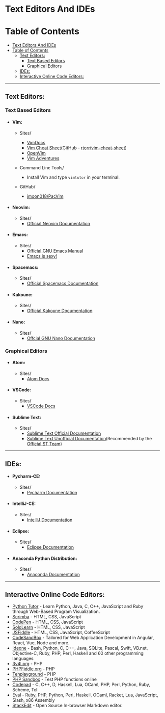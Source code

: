 # Text Editors And IDEs
# Table of Contents
- [Text Editors And IDEs](#text-editors-and-ides)
- [Table of Contents](#table-of-contents)
	- [Text Editors:](#text-editors)
		- [Text Based Editors](#text-based-editors)
		- [Graphical Editors](#graphical-editors)
	- [IDEs:](#ides)
	- [Interactive Online Code Editors:](#interactive-online-code-editors)

---

## Text Editors:
### Text Based Editors
* #### Vim:
	* Sites/
		* [VimDocs](http://vimdoc.sourceforge.net/)
		* [Vim Cheat Sheet](https://vim.rtorr.com/)(GitHub - [rtorr/vim-cheat-sheet](https://github.com/rtorr/vim-cheat-sheet))
		* [OpenVim](https://openvim.com/)
		* [Vim Adventures](https://vim-adventures.com/)

	* Command Line Tools/
		* Install Vim and type `vimtutor` in your terminal.

	* GitHub/
		* [jmoon018/PacVim](https://github.com/jmoon018/PacVim)

* #### Neovim:
	* Sites/
	    * [Official Neovim Documentation](https://neovim.io/)
	
* #### Emacs:
	* Sites/
		* [Official GNU Emacs Manual](http://www.gnu.org/software/emacs/manual/html_node/emacs/index.html)
		* [Emacs is sexy!](https://emacs.sexy/#resources)

* #### Spacemacs:
	* Sites/
	    * [Official Spacemacs Documentation](http://spacemacs.org/)
	    
* #### Kakoune:
	* Sites/
		* [Official Kakoune Documentation](https://github.com/mawww/kakoune/)

* #### Nano:
	* Sites/
		* [Offcial GNU Nano Documentation](https://www.nano-editor.org/docs.php)

### Graphical Editors
* #### Atom:
	* Sites/
		* [Atom Docs](https://atom.io/docs)

* #### VSCode:
	* Sites/
		* [VSCode Docs](https://docs.microsoft.com/en-us/visualstudio/?view=vs-2019)

* #### Sublime Text:
	* Sites/
		* [Sublime Text Official Documentation](https://www.sublimetext.com/docs/3/)
		* [Sublime Text Unofficial Documentation](https://sublime-text-unofficial-documentation.readthedocs.io/en/latest/)(Recommended by the [Official ST Team](https://www.sublimetext.com/docs/3/))

---

## IDEs:
* #### Pycharm-CE:
	* Sites/
		* [Pycharm Documentation](https://www.jetbrains.com/pycharm/documentation/)

* #### IntelliJ-CE:
	* Sites/
		* [IntelliJ Documentation](https://www.jetbrains.com/idea/documentation/)

* #### Eclipse:
	* Sites/
		* [Eclipse Documentation](https://www.eclipse.org/)

* #### Anaconda Python Distribution:
	* Sites/
		* [Anaconda Documentation](https://www.anaconda.com/distribution/)


---

## Interactive Online Code Editors:
* [Python Tutor](http://pythontutor.com/) - Learn Python, Java, C, C++, JavaScript and Ruby through Web-Based Program Visualization.
* [Scrimba](https://scrimba.com/c/cKp6LhL) - HTML, CSS, JavaScript
* [CodePen](https://codepen.io/) - HTML, CSS, JavaScript
* [SoloLearn](https://code.sololearn.com/#html) - HTML, CSS, JavaScript
* [JSFiddle](https://jsfiddle.net) - HTML, CSS, JavaScript, CoffeeScript
* [CodeSandBox](https://codesandbox.io/) - Tailored for Web Application Development in Angular, React, Vue, Node and more.
* [Ideone](http://ideone.com/) - Bash, Python, C, C++, Java, SQLite, Pascal, Swift, VB.net, Objective-C, Ruby, PHP, Perl, Haskell and 60 other programming languages
* [3v4l.org](https://3v4l.org/) - PHP
* [PHPFiddle.org](http://phpfiddle.org/) - PHP
* [Tehplayground](http://www.tehplayground.com/) - PHP
* [PHP Sandbox](http://sandbox.onlinephpfunctions.com/) - Test PHP functions online
* [Codepad](http://codepad.org/) - C, C++, D, Haskell, Lua, OCaml, PHP, Perl, Python, Ruby, Scheme, Tcl
* [Eval](https://eval.in/) - Ruby, PHP, Python, Perl, Haskell,   OCaml, Racket, Lua,  JavaScript, Slash, x86 Assembly
* [StackEdit](https://stackedit.io/) - Open Source In-browser Markdown editor.
